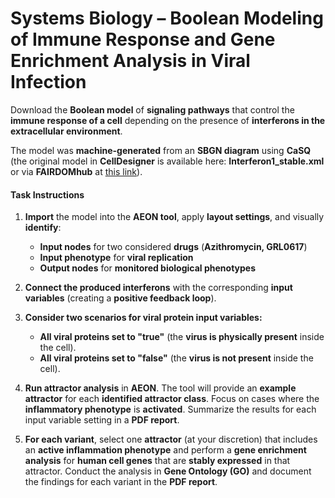 # Systems Biology – Boolean Modeling of Immune Response and Gene Enrichment Analysis in Viral Infection

Download the **Boolean model** of **signaling pathways** that control the **immune response of a cell** depending on the presence of **interferons in the extracellular environment**.  

The model was **machine-generated** from an **SBGN diagram** using **CaSQ** (the original model in **CellDesigner** is available here: **Interferon1_stable.xml** or via **FAIRDOMhub** at [this link](https://fairdomhub.org/models/713)).  

#### **Task Instructions**  

1. **Import** the model into the **AEON tool**, apply **layout settings**, and visually **identify**:  
   - **Input nodes** for two considered **drugs** (**Azithromycin, GRL0617**)  
   - **Input phenotype** for **viral replication**  
   - **Output nodes** for **monitored biological phenotypes**  
   
2. **Connect the produced interferons** with the corresponding **input variables** (creating a **positive feedback loop**).  

3. **Consider two scenarios for viral protein input variables:**  
   - **All viral proteins set to "true"** (the **virus is physically present** inside the cell).  
   - **All viral proteins set to "false"** (the **virus is not present** inside the cell).  

4. **Run attractor analysis** in **AEON**. The tool will provide an **example attractor** for each **identified attractor class**. Focus on cases where the **inflammatory phenotype** is **activated**. Summarize the results for each input variable setting in a **PDF report**.  

5. **For each variant**, select one **attractor** (at your discretion) that includes an **active inflammation phenotype** and perform a **gene enrichment analysis** for **human cell genes** that are **stably expressed** in that attractor. Conduct the analysis in **Gene Ontology (GO)** and document the findings for each variant in the **PDF report**.  
